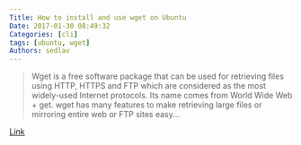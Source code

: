 ```yaml
---
Title: How to install and use wget on Ubuntu
Date: 2017-01-30 08:49:32
Categories: [cli]
tags: [ubuntu, wget]
Authors: sedlav
---
```


> Wget is a free software package that can be used for retrieving files using HTTP, HTTPS and FTP which are considered as the most widely-used Internet protocols. Its name comes from World Wide Web + get. wget has many features to make retrieving large files or mirroring entire web or FTP sites easy...

[Link](https://www.ossblog.org/5-highly-promising-terminal-emulators/)
